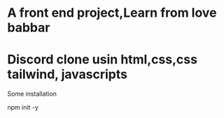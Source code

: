 # A front end project,Learn from love babbar
# Discord clone usin html,css,css tailwind, javascripts 

Some installation

npm init -y

